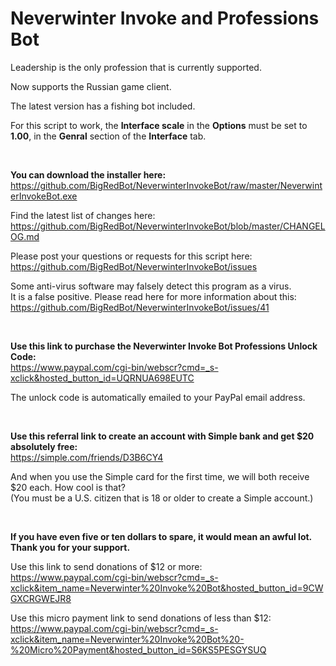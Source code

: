 # Neverwinter Invoke and Professions Bot

Leadership is the only profession that is currently supported.

Now supports the Russian game client.

The latest version has a fishing bot included.

For this script to work, the **Interface scale** in the **Options** must be set to **1.00**, in the **Genral** section of the **Interface** tab.

&nbsp;

**You can download the installer here:**  
https://github.com/BigRedBot/NeverwinterInvokeBot/raw/master/NeverwinterInvokeBot.exe

Find the latest list of changes here:  
https://github.com/BigRedBot/NeverwinterInvokeBot/blob/master/CHANGELOG.md

Please post your questions or requests for this script here:  
https://github.com/BigRedBot/NeverwinterInvokeBot/issues

Some anti-virus software may falsely detect this program as a virus.  
It is a false positive. Please read here for more information about this:  
https://github.com/BigRedBot/NeverwinterInvokeBot/issues/41

&nbsp;

**Use this link to purchase the Neverwinter Invoke Bot Professions Unlock Code:**  
https://www.paypal.com/cgi-bin/webscr?cmd=_s-xclick&hosted_button_id=UQRNUA698EUTC

The unlock code is automatically emailed to your PayPal email address.

&nbsp;

**Use this referral link to create an account with Simple bank and get $20 absolutely free:**  
https://simple.com/friends/D3B6CY4

And when you use the Simple card for the first time, we will both receive $20 each. How cool is that?  
(You must be a U.S. citizen that is 18 or older to create a Simple account.)

&nbsp;

**If you have even five or ten dollars to spare, it would mean an awful lot. Thank you for your support.**

Use this link to send donations of $12 or more:  
https://www.paypal.com/cgi-bin/webscr?cmd=_s-xclick&item_name=Neverwinter%20Invoke%20Bot&hosted_button_id=9CWGXCRGWEJR8

Use this micro payment link to send donations of less than $12:  
https://www.paypal.com/cgi-bin/webscr?cmd=_s-xclick&item_name=Neverwinter%20Invoke%20Bot%20-%20Micro%20Payment&hosted_button_id=S6KS5PESGYSUQ
